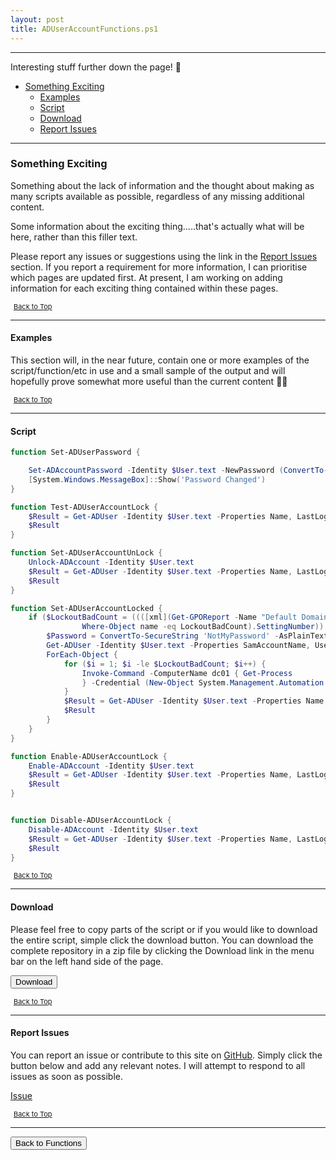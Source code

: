 ```yaml
---
layout: post
title: ADUserAccountFunctions.ps1
---
```


---

Interesting stuff further down the page! 🤔

- [Something Exciting](#something-exciting)
  - [Examples](#examples)
  - [Script](#script)
  - [Download](#download)
  - [Report Issues](#report-issues)

---

### Something Exciting

Something about the lack of information and the thought about making as many scripts available as possible, regardless of any missing additional content.

Some information about the exciting thing.....that's actually what will be here, rather than this filler text.

Please report any issues or suggestions using the link in the [Report Issues](#report-issues) section. If you report a requirement for more information, I can prioritise which pages are updated first. At present, I am working on adding information for each exciting thing contained within these pages.

<span style="font-size:11px;"><a href="#"><i class="fas fa-caret-up" aria-hidden="true" style="color: white; margin-right:5px;"></i>Back to Top</a></span>

---

#### Examples

This section will, in the near future, contain one or more examples of the script/function/etc in use and a small sample of the output and will hopefully prove somewhat more useful than the current content 🤷‍♂️

<span style="font-size:11px;"><a href="#"><i class="fas fa-caret-up" aria-hidden="true" style="color: white; margin-right:5px;"></i>Back to Top</a></span>

---

#### Script

```powershell
function Set-ADUserPassword {

	Set-ADAccountPassword -Identity $User.text -NewPassword (ConvertTo-SecureString -AsPlainText $Password.text -Force)
	[System.Windows.MessageBox]::Show('Password Changed')
}

function Test-ADUserAccountLock {
	$Result = Get-ADUser -Identity $User.text -Properties Name, LastLogonDate, LockedOut, AccountLockOutTime, Enabled | Select-Object Name, LastLogonDate, LockedOut, AccountLockOutTime, Enabled
	$Result
}

function Set-ADUserAccountUnLock {
	Unlock-ADAccount -Identity $User.text
	$Result = Get-ADUser -Identity $User.text -Properties Name, LastLogonDate, LockedOut, AccountLockOutTime, Enabled | Select-Object Name, LastLogonDate, LockedOut, AccountLockOutTime, Enabled
	$Result
}

function Set-ADUserAccountLocked {
	if ($LockoutBadCount = ((([xml](Get-GPOReport -Name "Default Domain Policy" -ReportType Xml)).GPO.Computer.ExtensionData.Extension.Account |
				Where-Object name -eq LockoutBadCount).SettingNumber)) {
		$Password = ConvertTo-SecureString 'NotMyPassword' -AsPlainText -Force
		Get-ADUser -Identity $User.text -Properties SamAccountName, UserPrincipalName, LockedOut |
		ForEach-Object {
			for ($i = 1; $i -le $LockoutBadCount; $i++) {
				Invoke-Command -ComputerName dc01 { Get-Process
				} -Credential (New-Object System.Management.Automation.PSCredential ($($_.UserPrincipalName), $Password)) -ErrorAction SilentlyContinue
			}
			$Result = Get-ADUser -Identity $User.text -Properties Name, LastLogonDate, LockedOut, AccountLockOutTime, Enabled | Select-Object Name, LastLogonDate, LockedOut, AccountLockOutTime, Enabled
			$Result
		}
	}
}

function Enable-ADUserAccountLock {
	Enable-ADAccount -Identity $User.text
	$Result = Get-ADUser -Identity $User.text -Properties Name, LastLogonDate, LockedOut, AccountLockOutTime, Enabled | Select-Object Name, LastLogonDate, LockedOut, AccountLockOutTime, Enabled
	$Result
}


function Disable-ADUserAccountLock {
	Disable-ADAccount -Identity $User.text
	$Result = Get-ADUser -Identity $User.text -Properties Name, LastLogonDate, LockedOut, AccountLockOutTime, Enabled | Select-Object Name, LastLogonDate, LockedOut, AccountLockOutTime, Enabled
	$Result
}
```

<span style="font-size:11px;"><a href="#"><i class="fas fa-caret-up" aria-hidden="true" style="color: white; margin-right:5px;"></i>Back to Top</a></span>

---

#### Download

Please feel free to copy parts of the script or if you would like to download the entire script, simple click the download button. You can download the complete repository in a zip file by clicking the Download link in the menu bar on the left hand side of the page.

<button class="btn" type="submit" onclick="window.open('/PowerShell/functions/activeDirectory/ADUserAccountFunctions.ps1')">
    <i class="fa fa-cloud-download-alt">
    </i>
        Download
</button>

<span style="font-size:11px;"><a href="#"><i class="fas fa-caret-up" aria-hidden="true" style="color: white; margin-right:5px;"></i>Back to Top</a></span>

---

#### Report Issues

You can report an issue or contribute to this site on <a href="https://github.com/BanterBoy/scripts-blog/issues">GitHub</a>. Simply click the button below and add any relevant notes. I will attempt to respond to all issues as soon as possible.

<!-- Place this tag where you want the button to render. -->

<a class="github-button" href="https://github.com/BanterBoy/scripts-blog/issues/new?title=ADUserAccountFunctions.ps1&body=There is a problem with this function. Please find details below." data-show-count="true" aria-label="Issue BanterBoy/scripts-blog on GitHub">Issue</a>

<span style="font-size:11px;"><a href="#"><i class="fas fa-caret-up" aria-hidden="true" style="color: white; margin-right:5px;"></i>Back to Top</a></span>

---

<a href="/menu/_pages/functions.html">
    <button class="btn">
        <i class='fas fa-reply'>
        </i>
            Back to Functions
    </button>
</a>

[1]: http://ecotrust-canada.github.io/markdown-toc
[2]: https://github.com/googlearchive/code-prettify
